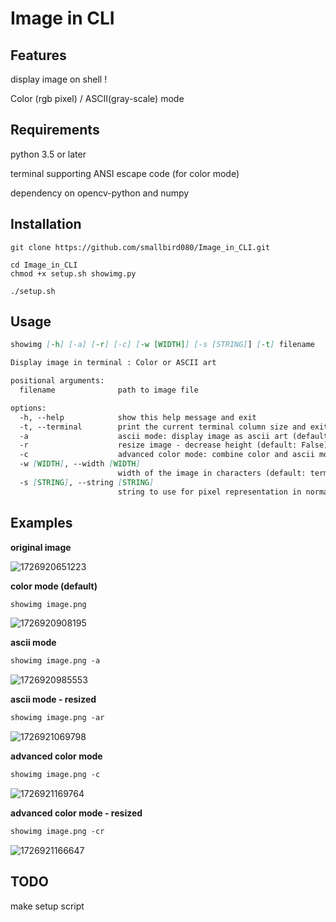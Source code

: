 # Image in CLI

## Features

display image on shell !

Color (rgb pixel) / ASCII(gray-scale) mode

## Requirements

python 3.5 or later

terminal supporting ANSI escape code (for color mode)

dependency on opencv-python and numpy

## Installation

```shell
git clone https://github.com/smallbird080/Image_in_CLI.git

cd Image_in_CLI
chmod +x setup.sh showimg.py

./setup.sh
```

## Usage

```markdown
showimg [-h] [-a] [-r] [-c] [-w [WIDTH]] [-s [STRING]] [-t] filename

Display image in terminal : Color or ASCII art

positional arguments:
  filename              path to image file

options:
  -h, --help            show this help message and exit
  -t, --terminal        print the current terminal column size and exit
  -a                    ascii mode: display image as ascii art (default: False)
  -r                    resize image - decrease height (default: False)
  -c                    advanced color mode: combine color and ascii mode (default: False)
  -w [WIDTH], --width [WIDTH]
                        width of the image in characters (default: terminal width * 0.8)
  -s [STRING], --string [STRING]
                        string to use for pixel representation in normal color mode (default: "██")
```

## Examples

**original image**

![1726920651223](image/README/1726920651223.png)

**color mode (default)**

```markdown
showimg image.png
```

![1726920908195](image/README/1726920908195.png)

**ascii mode**

```markdown
showimg image.png -a
```

![1726920985553](image/README/1726920985553.png)

**ascii mode - resized**

```markdown
showimg image.png -ar
```

![1726921069798](image/README/1726921069798.png)

**advanced color mode**

```markdown
showimg image.png -c
```

![1726921169764](image/README/1726921169764.png)

**advanced color mode - resized**

```markdown
showimg image.png -cr
```

![1726921166647](image/README/1726921166647.png)

## TODO

make setup script
